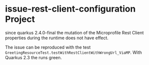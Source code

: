 # issue-rest-client-configuration Project

since quarkus 2.4.0-final the mutation of the Microprofile Rest Client properties during the runtime does not have effect. 

The issue can be reproduced with the test `GreetingResourceTest.testWithRestClientWithWrongUrl_ViaMP`. With Quarkus 2.3 the runs green.
